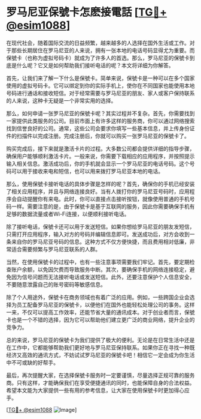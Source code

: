 # 罗马尼亚保號卡怎麽接電話 [[TG💪+ @esim1088](https://t.me/s/esim1088)]

在现代社会，随着国际交流的日益频繁，越来越多的人选择在国外生活或工作。对于那些长期居住在罗马尼亚的人来说，拥有一张本地的电话号码显得尤为重要。而保號卡（也称为虚拟号码卡）就成为了许多人的首选。那么，罗马尼亚的保號卡到底是什么呢？它又是如何帮助我们接听电话的呢？本文将详细为你解答。

首先，让我们来了解一下什么是保號卡。简单来说，保號卡是一种可以在多个国家使用的虚拟号码卡。它可以绑定到你的实际手机上，使你在不同国家也能使用本地号码进行通话和接收短信。对于经常需要与罗马尼亚的朋友、家人或客户保持联系的人来说，这种卡无疑是一个非常实用的选择。

那么，如何申请一张罗马尼亚的保號卡呢？其实过程并不复杂。首先，你需要找到一家提供此类服务的公司。目前市面上有许多这样的服务商，你可以通过网络搜索找到信誉良好的公司。通常，这些公司会要求你填写一些基本信息，并上传身份证件的扫描件以完成注册。完成注册后，你就可以购买一张罗马尼亚的保號卡了。

购买完成后，接下来就是激活卡片的过程。大多数公司都会提供详细的指导步骤，确保用户能够顺利激活卡片。一般来说，你需要下载相应的应用程序，并按照提示输入相关信息。激活成功后，你的手机就会显示一个罗马尼亚的电话号码。这个号码可以用于接收来电和短信，也可以用来拨打罗马尼亚本地的电话。

那么，使用保號卡接听电话的具体步骤是怎样的呢？首先，确保你的手机已经安装了相关应用程序，并且与网络连接良好。当有人拨打你的罗马尼亚号码时，应用程序会自动提醒你有来电。此时，你可以直接点击接听按钮，就像使用普通的手机号码一样。需要注意的是，由于保號卡是基于互联网的服务，因此你需要确保手机有足够的数据流量或者Wi-Fi连接，以便顺利接听电话。

除了接听电话，保號卡还可以用于发送短信。如果你想给罗马尼亚的朋友发短信，只需打开应用程序，输入对方的号码并编辑信息即可。发送成功后，对方会收到一条来自你的罗马尼亚号码的信息。这种方式不仅方便快捷，而且费用相对低廉，非常适合需要频繁与罗马尼亚联系的人群。

当然，在使用保號卡的过程中，也有一些注意事项需要我们牢记。首先，要定期检查账户余额，以免因欠费而导致服务中断。其次，要确保手机的网络连接稳定，避免因为信号问题而无法接听电话或发送短信。此外，还要注意保护个人信息安全，不要随意泄露自己的账号密码等敏感信息。

除了个人用途外，保號卡在商务领域也有着广泛的应用。例如，一些跨国企业会选择为员工配备罗马尼亚的保號卡，以便他们在国外也能轻松处理公司的事务。这样一来，不仅可以提高工作效率，还能节省大量的通讯成本。对于创业者而言，保號卡也是一个不错的选择，因为它可以帮助他们建立更广泛的商业网络，提升企业的竞争力。

总的来说，罗马尼亚的保號卡为我们提供了极大的便利。无论是在日常生活中还是在工作中，它都能够帮助我们更好地与罗马尼亚保持联系。如果你正在寻找一种既经济又高效的通讯方式，不妨试试罗马尼亚的保號卡吧！相信它一定会成为你生活中不可或缺的好帮手。

最后，再次提醒大家，在选择保號卡服务时一定要谨慎，尽量选择正规可靠的服务商。只有这样，才能确保我们在享受便捷通讯的同时，也能保障自身的合法权益。希望本文能为大家提供一些有用的参考信息，让大家在使用保號卡时更加得心应手。

[[TG💪+ @esim1088](https://t.me/s/esim1088) ![Image](https://i.postimg.cc/4NQfJmqS/Snipaste-2025-05-13-00-14-12.png)]